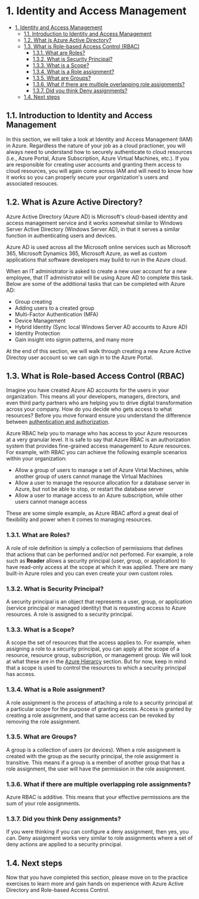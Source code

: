 # 1. Identity and Access Management

- [1. Identity and Access Management](#1-identity-and-access-management)
  - [1.1. Introduction to Identity and Access Management](#11-introduction-to-identity-and-access-management)
  - [1.2. What is Azure Active Directory?](#12-what-is-azure-active-directory)
  - [1.3. What is Role-based Access Control (RBAC)](#13-what-is-role-based-access-control-rbac)
    - [1.3.1. What are Roles?](#131-what-are-roles)
    - [1.3.2. What is Security Principal?](#132-what-is-security-principal)
    - [1.3.3. What is a Scope?](#133-what-is-a-scope)
    - [1.3.4. What is a Role assignment?](#134-what-is-a-role-assignment)
    - [1.3.5. What are Groups?](#135-what-are-groups)
    - [1.3.6. What if there are multiple overlapping role assignments?](#136-what-if-there-are-multiple-overlapping-role-assignments)
    - [1.3.7. Did you think Deny assignments?](#137-did-you-think-deny-assignments)
  - [1.4. Next steps](#14-next-steps)

## 1.1. Introduction to Identity and Access Management
In this section, we will take a look at Identity and Access Management (IAM) in Azure. Regardless the nature of your job as a cloud practioner, you will always need to understand how to securely authenticate to cloud resources (i.e., Azure Portal, Azure Subscription, Azure Virtual Machines, etc.). If you are responsible for creating user accounts and granting them access to cloud resources, you will again come across IAM and will need to know how it works so you can properly secure your organization's users and associated resouces.

## 1.2. What is Azure Active Directory?

Azure Active Directory (Azure AD) is Microsoft's cloud-based identity and access management service and it works somewhat similar to Windows Server Active Directory (Windows Server AD), in that it serves a similar function in authenticating users and devices.

Azure AD is used across all the Microsoft online services such as Microsoft 365, Microsoft Dynamics 365, Microsoft Azure, as well as custom applications that software developers may build to run in the Azure cloud. 

When an IT administrator is asked to create a new user account for a new employee, that IT administrator will be using Azure AD to complete this task. Below are some of the additional tasks that can be completed with Azure AD:

* Group creating
* Adding users to a created group
* Multi-Factor Authentication (MFA)
* Device Management
* Hybrid Identity (Sync local Windows Server AD accounts to Azure AD)
* Identity Protection
* Gain insight into signin patterns, and many more

At the end of this section, we will walk through creating a new Azure Active Directoy user account so we can sign in to the Azure Portal.

## 1.3. What is Role-based Access Control (RBAC)

Imagine you have created Azure AD accounts for the users in your organization. This means all your developers, managers, directors, and even third party partners who are helping you to drive digital transformation across your company. How do you decide who gets access to what resources? Before you move forward ensure you understand the difference between [authentication and authorization](https://www.okta.com/identity-101/authentication-vs-authorization/).

Azure RBAC help you to manage who has access to your Azure resources at a very granular level. It is safe to say that Azure RBAC is an authorization system that provides fine-grained access management to Azure resources. For example, with RBAC you can achieve the following example scenarios within your organization:

* Allow a group of users to manage a set of Azure Virtal Machines, while another group of users cannot manage the Virtual Machines
* Allow a user to manage the resource allocation for a database server in Azure, but not be able to stop, or restart the database server
* Allow a user to manage access to an Azure subscription, while other users cannot manage access

These are some simple example, as Azure RBAC afford a great deal of flexibility and power when it comes to managing resources.

### 1.3.1. What are Roles?

A role of role definition is simply a collection of permissions that defines that actions that can be performed and/or not perfomed. For example, a role such as **Reader** allows a security principal (user, group, or application) to have read-only access at the scope at which it was applied. There are many built-in Azure roles and you can even create your own custom roles.

### 1.3.2. What is Security Principal?

A security principal is an object that represents a user, group, or application (service principal or managed identity) that is requesting access to Azure resources. A role is assigned to a security principal.

### 1.3.3. What is a Scope?

A scope the set of resources that the access applies to. For example, when assigning a role to a security principal, you can apply at the scope of a resource, resource group, subscription, or management group. We will look at what these are in the [Azure Hierarcy](../azure-heirarchy/..gitkeep) section. But for now, keep in mind that a scope is used to control the resources to which a security principal has access.

### 1.3.4. What is a Role assignment?

A role assignment is the process of attaching a role to a security principal at a particular scope for the purpose of granting access. Access is granted by creating a role assignment, and that same access can be revoked by removing the role assignment.

### 1.3.5. What are Groups?

A group is a collection of users (or devices). When a role assignment is created with the group as the security principal, the role assignment is transitive. This means if a group is a member of another group that has a role assignment, the user will have the permission in the role assignment.

### 1.3.6. What if there are multiple overlapping role assignments?

Azure RBAC is additive. This means that your effective permissions are the sum of your role assignments.

### 1.3.7. Did you think Deny assignments?

If you were thinking if you can configure a deny assignment, then yes, you can. Deny assignment works very similar to role assignments where a set of deny actions are applied to a security principal.

## 1.4. Next steps

Now that you have completed this section, please move on to the practice exercises to learn more and gain hands on experience with Azure Active Directory and Role-based Access Control.
